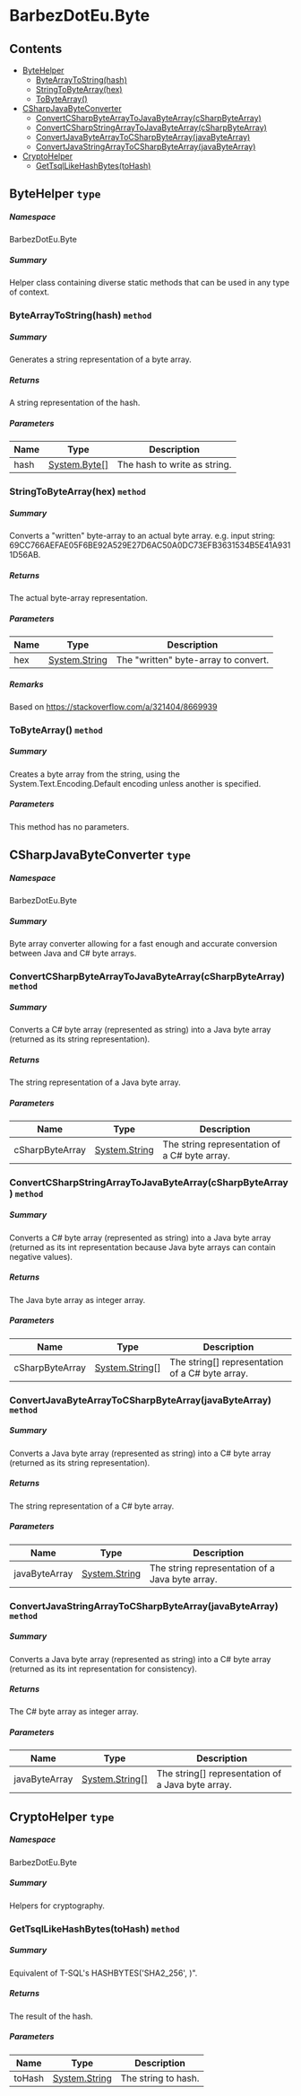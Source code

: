 <a name='assembly'></a>
# BarbezDotEu.Byte

## Contents

- [ByteHelper](#T-BarbezDotEu-Byte-ByteHelper 'BarbezDotEu.Byte.ByteHelper')
  - [ByteArrayToString(hash)](#M-BarbezDotEu-Byte-ByteHelper-ByteArrayToString-System-Byte[]- 'BarbezDotEu.Byte.ByteHelper.ByteArrayToString(System.Byte[])')
  - [StringToByteArray(hex)](#M-BarbezDotEu-Byte-ByteHelper-StringToByteArray-System-String- 'BarbezDotEu.Byte.ByteHelper.StringToByteArray(System.String)')
  - [ToByteArray()](#M-BarbezDotEu-Byte-ByteHelper-ToByteArray-System-String,System-Text-Encoding- 'BarbezDotEu.Byte.ByteHelper.ToByteArray(System.String,System.Text.Encoding)')
- [CSharpJavaByteConverter](#T-BarbezDotEu-Byte-CSharpJavaByteConverter 'BarbezDotEu.Byte.CSharpJavaByteConverter')
  - [ConvertCSharpByteArrayToJavaByteArray(cSharpByteArray)](#M-BarbezDotEu-Byte-CSharpJavaByteConverter-ConvertCSharpByteArrayToJavaByteArray-System-String- 'BarbezDotEu.Byte.CSharpJavaByteConverter.ConvertCSharpByteArrayToJavaByteArray(System.String)')
  - [ConvertCSharpStringArrayToJavaByteArray(cSharpByteArray)](#M-BarbezDotEu-Byte-CSharpJavaByteConverter-ConvertCSharpStringArrayToJavaByteArray-System-String[]- 'BarbezDotEu.Byte.CSharpJavaByteConverter.ConvertCSharpStringArrayToJavaByteArray(System.String[])')
  - [ConvertJavaByteArrayToCSharpByteArray(javaByteArray)](#M-BarbezDotEu-Byte-CSharpJavaByteConverter-ConvertJavaByteArrayToCSharpByteArray-System-String- 'BarbezDotEu.Byte.CSharpJavaByteConverter.ConvertJavaByteArrayToCSharpByteArray(System.String)')
  - [ConvertJavaStringArrayToCSharpByteArray(javaByteArray)](#M-BarbezDotEu-Byte-CSharpJavaByteConverter-ConvertJavaStringArrayToCSharpByteArray-System-String[]- 'BarbezDotEu.Byte.CSharpJavaByteConverter.ConvertJavaStringArrayToCSharpByteArray(System.String[])')
- [CryptoHelper](#T-BarbezDotEu-Byte-CryptoHelper 'BarbezDotEu.Byte.CryptoHelper')
  - [GetTsqlLikeHashBytes(toHash)](#M-BarbezDotEu-Byte-CryptoHelper-GetTsqlLikeHashBytes-System-String- 'BarbezDotEu.Byte.CryptoHelper.GetTsqlLikeHashBytes(System.String)')

<a name='T-BarbezDotEu-Byte-ByteHelper'></a>
## ByteHelper `type`

##### Namespace

BarbezDotEu.Byte

##### Summary

Helper class containing diverse static methods that can be used in any type of context.

<a name='M-BarbezDotEu-Byte-ByteHelper-ByteArrayToString-System-Byte[]-'></a>
### ByteArrayToString(hash) `method`

##### Summary

Generates a string representation of a byte array.

##### Returns

A string representation of the hash.

##### Parameters

| Name | Type | Description |
| ---- | ---- | ----------- |
| hash | [System.Byte[]](http://msdn.microsoft.com/query/dev14.query?appId=Dev14IDEF1&l=EN-US&k=k:System.Byte[] 'System.Byte[]') | The hash to write as string. |

<a name='M-BarbezDotEu-Byte-ByteHelper-StringToByteArray-System-String-'></a>
### StringToByteArray(hex) `method`

##### Summary

Converts a "written" byte-array to an actual byte array.
e.g. input string: 69CC766AEFAE05F6BE92A529E27D6AC50A0DC73EFB3631534B5E41A9311D56AB.

##### Returns

The actual byte-array representation.

##### Parameters

| Name | Type | Description |
| ---- | ---- | ----------- |
| hex | [System.String](http://msdn.microsoft.com/query/dev14.query?appId=Dev14IDEF1&l=EN-US&k=k:System.String 'System.String') | The "written" byte-array to convert. |

##### Remarks

Based on https://stackoverflow.com/a/321404/8669939

<a name='M-BarbezDotEu-Byte-ByteHelper-ToByteArray-System-String,System-Text-Encoding-'></a>
### ToByteArray() `method`

##### Summary

Creates a byte array from the string, using the 
System.Text.Encoding.Default encoding unless another is specified.

##### Parameters

This method has no parameters.

<a name='T-BarbezDotEu-Byte-CSharpJavaByteConverter'></a>
## CSharpJavaByteConverter `type`

##### Namespace

BarbezDotEu.Byte

##### Summary

Byte array converter allowing for a fast enough and accurate conversion between Java and C# byte arrays.

<a name='M-BarbezDotEu-Byte-CSharpJavaByteConverter-ConvertCSharpByteArrayToJavaByteArray-System-String-'></a>
### ConvertCSharpByteArrayToJavaByteArray(cSharpByteArray) `method`

##### Summary

Converts a C# byte array (represented as string) into a Java byte array (returned as its string representation).

##### Returns

The string representation of a Java byte array.

##### Parameters

| Name | Type | Description |
| ---- | ---- | ----------- |
| cSharpByteArray | [System.String](http://msdn.microsoft.com/query/dev14.query?appId=Dev14IDEF1&l=EN-US&k=k:System.String 'System.String') | The string representation of a C# byte array. |

<a name='M-BarbezDotEu-Byte-CSharpJavaByteConverter-ConvertCSharpStringArrayToJavaByteArray-System-String[]-'></a>
### ConvertCSharpStringArrayToJavaByteArray(cSharpByteArray) `method`

##### Summary

Converts a C# byte array (represented as string) into a Java byte array (returned as its int representation because Java byte arrays can contain negative values).

##### Returns

The Java byte array as integer array.

##### Parameters

| Name | Type | Description |
| ---- | ---- | ----------- |
| cSharpByteArray | [System.String[]](http://msdn.microsoft.com/query/dev14.query?appId=Dev14IDEF1&l=EN-US&k=k:System.String[] 'System.String[]') | The string[] representation of a C# byte array. |

<a name='M-BarbezDotEu-Byte-CSharpJavaByteConverter-ConvertJavaByteArrayToCSharpByteArray-System-String-'></a>
### ConvertJavaByteArrayToCSharpByteArray(javaByteArray) `method`

##### Summary

Converts a Java byte array (represented as string) into a C# byte array (returned as its string representation).

##### Returns

The string representation of a C# byte array.

##### Parameters

| Name | Type | Description |
| ---- | ---- | ----------- |
| javaByteArray | [System.String](http://msdn.microsoft.com/query/dev14.query?appId=Dev14IDEF1&l=EN-US&k=k:System.String 'System.String') | The string representation of a Java byte array. |

<a name='M-BarbezDotEu-Byte-CSharpJavaByteConverter-ConvertJavaStringArrayToCSharpByteArray-System-String[]-'></a>
### ConvertJavaStringArrayToCSharpByteArray(javaByteArray) `method`

##### Summary

Converts a Java byte array (represented as string) into a C# byte array (returned as its int representation for consistency).

##### Returns

The C# byte array as integer array.

##### Parameters

| Name | Type | Description |
| ---- | ---- | ----------- |
| javaByteArray | [System.String[]](http://msdn.microsoft.com/query/dev14.query?appId=Dev14IDEF1&l=EN-US&k=k:System.String[] 'System.String[]') | The string[] representation of a Java byte array. |

<a name='T-BarbezDotEu-Byte-CryptoHelper'></a>
## CryptoHelper `type`

##### Namespace

BarbezDotEu.Byte

##### Summary

Helpers for cryptography.

<a name='M-BarbezDotEu-Byte-CryptoHelper-GetTsqlLikeHashBytes-System-String-'></a>
### GetTsqlLikeHashBytes(toHash) `method`

##### Summary

Equivalent of T-SQL's HASHBYTES('SHA2_256', <toHash>)".

##### Returns

The result of the hash.

##### Parameters

| Name | Type | Description |
| ---- | ---- | ----------- |
| toHash | [System.String](http://msdn.microsoft.com/query/dev14.query?appId=Dev14IDEF1&l=EN-US&k=k:System.String 'System.String') | The string to hash. |
